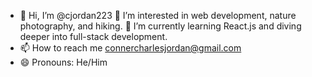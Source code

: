 - 👋 Hi, I’m @cjordan223
👀 I’m interested in web development, nature photography, and hiking.
🌱 I’m currently learning React.js and diving deeper into full-stack development.
 - 📫 How to reach me connercharlesjordan@gmail.com
- 😄 Pronouns: He/Him

<!---
cjordan223/cjordan223 is a ✨ special ✨ repository because its `README.md` (this file) appears on your GitHub profile.
You can click the Preview link to take a look at your changes.
--->
